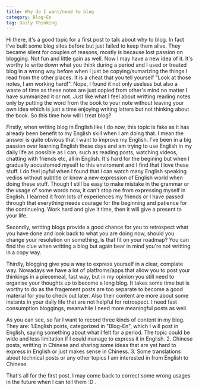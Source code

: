 ```yaml
---
title: Why do I want/need to blog
category: Blog-En
tag: Daily Thinking
---
```


Hi there, it's a good topic for a first post to talk about why to blog. In fact I've built some blog sites before but just failed to keep them alive. They became silent for couples of reasons, mostly is because lost passion on blogging. Not fun and little gain as well. Now I may have a new idea of it. It's worthy to write down what you think during a period and I used or treated blog in a wrong way before when I just be copying/sumarizing the things I read from the other places. It is a cheat that you tell yourself "Look at those notes, I am working hard!". Nope, I found it not only useless but also a waste of time as these notes are just copied from other's mind no matter I have summarized it or not. Just like what I feel about writting reading notes only by putting the word from the book to your note without leaving your own idea which is just a time enjoying writing latters but not thinking about the book. So this time how will I treat blog?

Firstly, when writing blog in English like I do now, this topic is fake as it has already been benefit to my English skill when I am doing that. I mean the answer is quite obvious that I want to improve my English. I've been in a big passion over learning English these days and am trying to use English in my daily life as possible as I can, such as reading posts, watching videos, chatting with friends etc, all in English. It's hard for the begining but when I gradually accustomed myself to this enviroment and I find that I love these stuff. I do feel joyful when I found that I can watch many English speaking vedios without subtitle or know a new expression of English world when doing these stuff. Though I still be easy to make mistake in the grammar or the usage of some words now, it can't stop me from expressing myself in English. I learned it from lots of experiences my friends or I have passed through that everything needs courage for the beginning and patience for the continueing. Work hard and give it time, then it will give a present to your life. 

Secondly, writting blogs provide a good chance for you to retrospect what you have done and look back to what you are doing now, should you change your resolution on something, is that fit on your roadmap? You can find the clue when writting a blog but again bear in mind you're not writting in a copy way.

Thirdly, blogging give you a way to express yourself in a clear, complate way. Nowadays we have a lot of platfroms/apps that allow you to post your thinkings in a piecemeal, fast way, but in my opinion you still need to organise your thoughts up to become a long blog. It takes some time but is worthy to do as the fragement posts are too separate to become a good material for you to check out later. Also their content are more about some instants in your daily life that are not helpful for retrospect. I need fast consumption bloggings, meanwhile I need more meaningful posts as well. 

As you can see, so far I want to record three kinds of content in my blog. They are: 1.English posts, categorized in "Blog-En", which I will post in English, saying something about what I felt for a period. The topic could be wide and less limitation if I could manage to express it in English. 2. Chinese posts, writting in Chinese and sharing some ideas that are yet hard to express in English or just makes sense in Chiness. 3. Some translations about technical posts or any other topics I am interested in from English to Chinese.

That's all for the first post. I may come back to correct some wrong usages in the future when I can tell them :D .